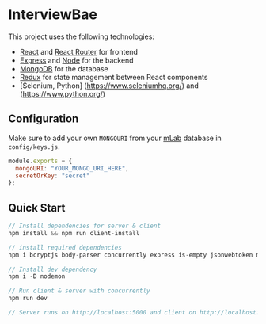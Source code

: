 # InterviewBae

<!-- ![Final App](https://i.postimg.cc/tybZb8dL/final-MERNAuth.gif)
Minimal full-stack MERN app with authentication using passport and JWTs. -->

This project uses the following technologies:

- [React](https://reactjs.org) and [React Router](https://reacttraining.com/react-router/) for frontend
- [Express](http://expressjs.com/) and [Node](https://nodejs.org/en/) for the backend
- [MongoDB](https://www.mongodb.com/) for the database
- [Redux](https://redux.js.org/basics/usagewithreact) for state management between React components
- [Selenium, Python] (https://www.seleniumhq.org/) and (https://www.python.org/) 

<!-- ## Medium Series

- [Build a Login/Auth App with the MERN Stack — Part 1 (Backend)](https://blog.bitsrc.io/build-a-login-auth-app-with-mern-stack-part-1-c405048e3669)
- [Build a Login/Auth App with the MERN Stack — Part 2 (Frontend & Redux Setup)](https://blog.bitsrc.io/build-a-login-auth-app-with-mern-stack-part-2-frontend-6eac4e38ee82)
- [Build a Login/Auth App with the MERN Stack — Part 3 (Linking Redux with React Components)](https://blog.bitsrc.io/build-a-login-auth-app-with-the-mern-stack-part-3-react-components-88190f8db718) -->

## Configuration

Make sure to add your own `MONGOURI` from your [mLab](http://mlab.com) database in `config/keys.js`.

```javascript
module.exports = {
  mongoURI: "YOUR_MONGO_URI_HERE",
  secretOrKey: "secret"
};
```

## Quick Start

```javascript
// Install dependencies for server & client
npm install && npm run client-install

// install required dependencies
npm i bcryptjs body-parser concurrently express is-empty jsonwebtoken mongoose passport passport-jwt validator

// Install dev dependency
npm i -D nodemon

// Run client & server with concurrently
npm run dev

// Server runs on http://localhost:5000 and client on http://localhost:3000
```

<!-- For deploying to Heroku, please refer to [this](https://www.youtube.com/watch?v=71wSzpLyW9k) helpful video by TraversyMedia. -->
